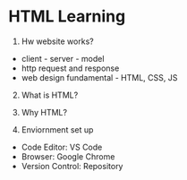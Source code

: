 # HTML Learning

1. Hw website works?
- client - server - model
- http request and response
- web design fundamental - HTML, CSS, JS

2. What is HTML?

3. Why HTML?

4. Enviornment set up

- Code Editor: VS Code 
- Browser: Google Chrome
- Version Control: Repository